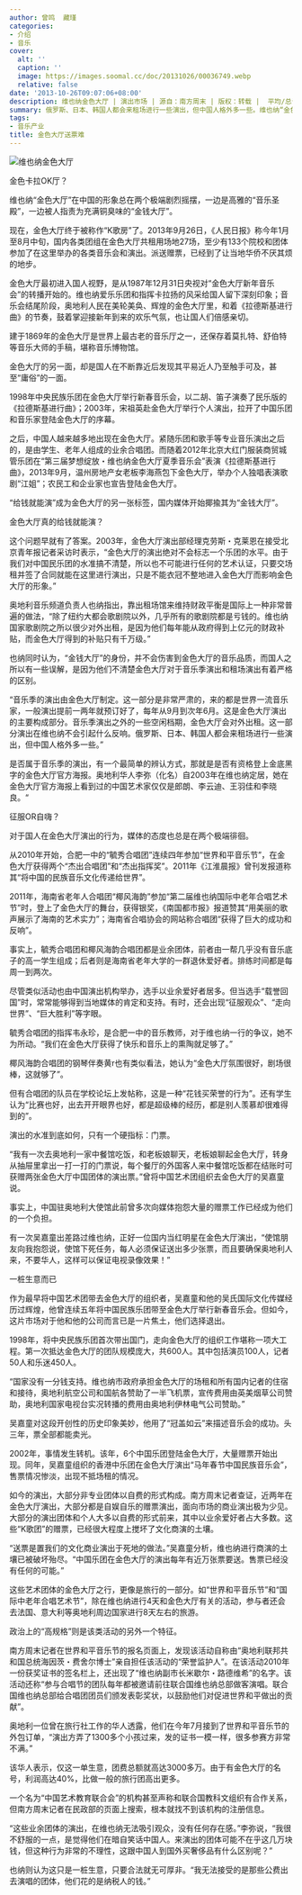 ```yaml
---
author: 曾鸣  藏瑾
categories:
- 介绍
- 音乐
cover:
  alt: ''
  caption: ''
  image: https://images.soomal.cc/doc/20131026/00036749.webp
  relative: false
date: '2013-10-26T09:07:06+08:00'
description: 维也纳金色大厅 | 演出市场 | 源自：南方周末 | 版权：转载 |  平均/总评分：08.71/61
summary: 俄罗斯、日本、韩国人都会来租场进行一些演出，但中国人格外多一些。维也纳“金色大厅”在中国的形象总在两个极端剧烈摇摆，一边是高雅的“音乐圣殿”，一边被人指责为充满铜臭味的“金钱大厅”。现在，金色大厅终于被称作“K歌房”了……
tags:
- 音乐产业
title: 金色大厅送票难
---
```


![维也纳金色大厅](https://images.soomal.cc/doc/20131026/00036749.webp)





金色卡拉OK厅？

维也纳“金色大厅”在中国的形象总在两个极端剧烈摇摆，一边是高雅的“音乐圣殿”，一边被人指责为充满铜臭味的“金钱大厅”。

现在，金色大厅终于被称作“K歌房”了。2013年9月26日，《人民日报》称今年1月至8月中旬，国内各类团组在金色大厅共租用场地27场，至少有133个院校和团体参加了在这里举办的各类音乐会和演出。派送赠票，已经到了让当地华侨不厌其烦的地步。

金色大厅最初进入国人视野，是从1987年12月31日央视对“金色大厅新年音乐会”的转播开始的。维也纳爱乐乐团和指挥卡拉扬的风采给国人留下深刻印象；音乐会结尾阶段，奥地利人民在美轮美奂、辉煌的金色大厅里，和着《拉德斯基进行曲》的节奏，鼓着掌迎接新年到来的欢乐气氛，也让国人们倍感亲切。

建于1869年的金色大厅是世界上最古老的音乐厅之一，还保存着莫扎特、舒伯特等音乐大师的手稿，堪称音乐博物馆。

金色大厅的另一面，却是国人在不断靠近后发现其平易近人乃至触手可及，甚至“庸俗”的一面。

1998年中央民族乐团在金色大厅举行新春音乐会，以二胡、笛子演奏了民乐版的《拉德斯基进行曲》；2003年，宋祖英赴金色大厅举行个人演出，拉开了中国乐团和音乐家登陆金色大厅的序幕。

之后，中国人越来越多地出现在金色大厅。紧随乐团和歌手等专业音乐演出之后的，是由学生、老年人组成的业余合唱团。而随着2012年北京大红门服装商贸城管乐团在“第三届梦想绽放・维也纳金色大厅夏季音乐会”表演《拉德斯基进行曲》，2013年9月，温州房地产女老板李海燕包下金色大厅，举办个人独唱表演歌剧“江姐”；农民工和企业家也宣告登陆金色大厅。

“给钱就能演”成为金色大厅的另一张标签，国内媒体开始揶揄其为“金钱大厅”。

金色大厅真的给钱就能演？

这个问题早就有了答案。2003年，金色大厅演出部经理克劳斯・克莱恩在接受北京青年报记者采访时表示，“金色大厅的演出绝对不会标志一个乐团的水平。由于我们对中国民乐团的水准搞不清楚，所以也不可能进行任何的艺术认证，只要交场租并签了合同就能在这里进行演出，只是不能衣冠不整地进入金色大厅而影响金色大厅的形象。”

奥地利音乐频道负责人也纳指出，靠出租场馆来维持财政平衡是国际上一种非常普遍的做法，“除了纽约大都会歌剧院以外，几乎所有的歌剧院都是亏钱的。维也纳国家歌剧院之所以很少对外出租，是因为他们每年能从政府得到上亿元的财政补贴，而金色大厅得到的补贴只有千万级。”

也纳同时认为，“金钱大厅”的身份，并不会伤害到金色大厅的音乐品质，而国人之所以有一些误解，是因为他们不清楚金色大厅对于音乐季演出和租场演出有着严格的区别。

“音乐季的演出由金色大厅制定。这一部分是非常严肃的，来的都是世界一流音乐家，一般演出提前一两年就预订好了，每年从9月到次年6月。这是金色大厅演出的主要构成部分。音乐季演出之外的一些空闲档期，金色大厅会对外出租。这一部分演出在维也纳不会引起什么反响。俄罗斯、日本、韩国人都会来租场进行一些演出，但中国人格外多一些。”

是否属于音乐季的演出，有一个最简单的辨认方式，那就是是否有资格登上金底黑字的金色大厅官方海报。奥地利华人李弥（化名）自2003年在维也纳定居，她在金色大厅官方海报上看到过的中国艺术家仅仅是郎朗、李云迪、王羽佳和李晓良。“

征服OR自嗨？

对于国人在金色大厅演出的行为，媒体的态度也总是在两个极端徘徊。

从2010年开始，合肥一中的“毓秀合唱团”连续四年参加“世界和平音乐节”，在金色大厅获得两个“杰出合唱团”和“杰出指挥奖”。2011年《江淮晨报》曾刊发报道称其“将中国的民族音乐文化传递给世界”。

2011年，海南省老年人合唱团“椰风海韵”参加“第二届维也纳国际中老年合唱艺术节”时，登上了金色大厅的舞台，获得银奖，《南国都市报》报道赞其“用美丽的歌声展示了海南的艺术实力”；海南省合唱协会的网站称合唱团“获得了巨大的成功和反响”。

事实上，毓秀合唱团和椰风海韵合唱团都是业余团体，前者由一帮几乎没有音乐底子的高一学生组成；后者则是海南省老年大学的一群退休爱好者。排练时间都是每周一到两次。

尽管类似活动也由中国演出机构举办，选手以业余爱好者居多。但当选手“载誉回国”时，常常能够得到当地媒体的肯定和支持。有时，还会出现“征服观众”、“走向世界”、“巨大胜利”等字眼。

毓秀合唱团的指挥韦永珍，是合肥一中的音乐教师，对于维也纳一行的争议，她不为所动。“我们在金色大厅获得了快乐和音乐上的熏陶就足够了。”

椰风海韵合唱团的钢琴伴奏黄r也有类似看法，她认为“金色大厅氛围很好，剧场很棒，这就够了”。

但有合唱团的队员在学校论坛上发帖称，这是一种“花钱买荣誉的行为”。还有学生认为“比赛也好，出去开开眼界也好，都是超级棒的经历，都是别人羡慕却很难得到的”。

演出的水准到底如何，只有一个硬指标：门票。

“我有一次去奥地利一家中餐馆吃饭，和老板娘聊天，老板娘聊起金色大厅，转身从抽屉里拿出一打一打的门票说，每个餐厅的外国客人来中餐馆吃饭都在结账时可获赠两张金色大厅中国团体的演出票。”曾将中国艺术团组织去金色大厅的吴嘉童说。

事实上，中国驻奥地利大使馆此前曾多次向媒体抱怨大量的赠票工作已经成为他们的一个负担。

有一次吴嘉童出差路过维也纳，正好一位国内当红明星在金色大厅演出，“使馆朋友向我抱怨说，使馆下死任务，每人必须保证送出多少张票，而且要确保奥地利人来，不要华人，这样可以保证电视录像效果！”

一桩生意而已

作为最早将中国艺术团带去金色大厅的组织者，吴嘉童和他的吴氏国际文化传媒经历过辉煌，他曾连续五年将中国民族乐团带至金色大厅举行新春音乐会。但如今，这片市场对于他和他的公司而言已是一片焦土，他们选择退出。

1998年，将中央民族乐团首次带出国门，走向金色大厅的组织工作堪称一项大工程。第一次抵达金色大厅的团队规模庞大，共600人。其中包括演员100人，记者50人和乐迷450人。

“国家没有一分钱支持。维也纳市政府承担金色大厅的场租和所有国内记者的住宿和接待，奥地利航空公司和国航各赞助了一半飞机票，宣传费用由英美烟草公司赞助，奥地利国家电视台实况转播的费用由奥地利伊林电气公司赞助。”

吴嘉童对这段开创性的历史印象美妙，他用了“冠盖如云”来描述音乐会的成功。头三年，票全部都能卖光。

2002年，事情发生转机。该年，6个中国乐团登陆金色大厅，大量赠票开始出现。同年，吴嘉童组织的香港中乐团在金色大厅演出“马年春节中国民族音乐会”，售票情况惨淡，出现不抵场租的情况。

如今的演出，大部分非专业团体以自费的形式构成。南方周末记者查证，近两年在金色大厅演出，大部分都是自娱自乐的赠票演出，面向市场的商业演出极为少见。大部分的演出团体和个人大多以自费的形式前来，其中以业余爱好者占大多数。这些“K歌团”的赠票，已经很大程度上搅坏了文化商演的土壤。

“送票是置我们的文化商业演出于死地的做法。”吴嘉童分析，维也纳进行商演的土壤已被破坏殆尽。“中国乐团在金色大厅的演出每年有近万张票要送。售票已经没有任何的可能。”

这些艺术团体的金色大厅之行，更像是旅行的一部分。如“世界和平音乐节”和“国际中老年合唱艺术节”，除在维也纳进行4天和金色大厅有关的活动，参与者还会去法国、意大利等奥地利周边国家进行8天左右的旅游。

政治上的“高规格”则是该类活动的另外一个特征。

南方周末记者在世界和平音乐节的报名页面上，发现该活动自称由“奥地利联邦共和国总统海因茨・费舍尔博士”亲自担任该活动的“荣誉监护人”。在该活动2010年一份获奖证书的签名栏上，还出现了“维也纳副市长米歇尔・路德维希”的名字。该活动还称“参与合唱节的团队每年都被邀请前往联合国维也纳总部做客演唱。联合国维也纳总部给合唱团团员们颁发表彰奖状，以鼓励他们对促进世界和平做出的贡献”。

奥地利一位曾在旅行社工作的华人透露，他们在今年7月接到了世界和平音乐节的外包订单，“演出方弄了1300多个小孩过来，发的证书一模一样，很多参赛方非常不满。”

该华人表示，仅这一单生意，团费总额就高达3000多万。由于有金色大厅的名号，利润高达40%，比做一般的旅行团高出更多。

一个名为“中国艺术教育联合会”的机构甚至声称和联合国教科文组织有合作关系，但南方周末记者在民政部的页面上搜索，根本就找不到该机构的注册信息。

“这些业余团体的演出，在维也纳无法吸引观众，没有任何存在感。”李弥说，“我很不舒服的一点，是觉得他们在暗自笑话中国人。来演出的团体可能不在乎这几万块钱，但这种行为非常的不理性，这跟中国人到国外买奢侈品有什么区别呢？”

也纳则认为这只是一桩生意，只要合法就无可厚非。“我无法接受的是那些公费出去演唱的团体，他们花的是纳税人的钱。”